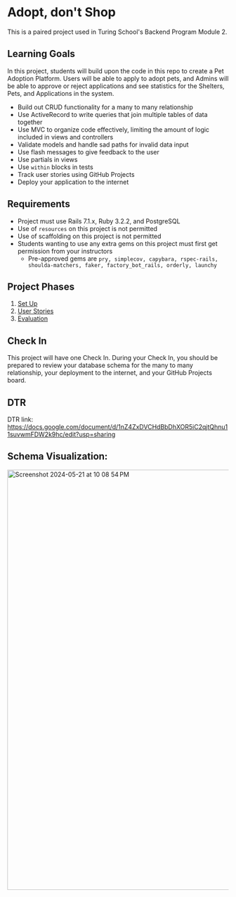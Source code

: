 # Adopt, don't Shop

This is a paired project used in Turing School's Backend Program Module 2.

## Learning Goals

In this project, students will build upon the code in this repo to create a Pet Adoption Platform. Users will be able to apply to adopt pets, and Admins will be able to approve or reject applications and see statistics for the Shelters, Pets, and Applications in the system.

- Build out CRUD functionality for a many to many relationship
- Use ActiveRecord to write queries that join multiple tables of data together
- Use MVC to organize code effectively, limiting the amount of logic included in views and controllers
- Validate models and handle sad paths for invalid data input
- Use flash messages to give feedback to the user
- Use partials in views
- Use `within` blocks in tests
- Track user stories using GitHub Projects
- Deploy your application to the internet

## Requirements

- Project must use Rails 7.1.x, Ruby 3.2.2, and PostgreSQL
- Use of `resources` on this project is not permitted
- Use of scaffolding on this project is not permitted
- Students wanting to use any extra gems on this project must first get permission from your instructors
    - Pre-approved gems are `pry, simplecov, capybara, rspec-rails, shoulda-matchers, faker, factory_bot_rails, orderly, launchy`

## Project Phases

1. [Set Up](./doc/set_up.md)
1. [User Stories](./doc/user_stories.md)
1. [Evaluation](./doc/evaluation.md)

## Check In

This project will have one Check In. During your Check In, you should be prepared to review your database schema for the many to many relationship, your deployment to the internet, and your GitHub Projects board.

## DTR

DTR link: https://docs.google.com/document/d/1nZ4ZxDVCHdBbDhXOR5iC2qjtQhnu11suvwmFDW2k9hc/edit?usp=sharing

## Schema Visualization:
<img width="954" alt="Screenshot 2024-05-21 at 10 08 54 PM" src="https://github.com/jdmchugh111/adopt-dont-shop-7/assets/161276789/8394a122-a04e-45c4-80c0-8e4923129dbe">


